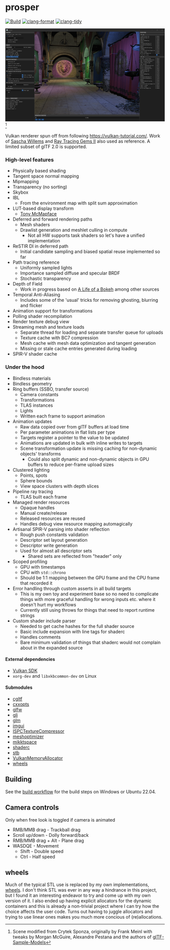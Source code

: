 # prosper

[![Build](https://github.com/sndels/prosper/actions/workflows/build.yml/badge.svg)](https://github.com/sndels/prosper/actions/workflows/build.yml)
[![clang-format](https://github.com/sndels/prosper/actions/workflows/clang-format.yml/badge.svg)](https://github.com/sndels/prosper/actions/workflows/clang-format.yml)
[![clang-tidy](https://github.com/sndels/prosper/actions/workflows/clang-tidy.yml/badge.svg)](https://github.com/sndels/prosper/actions/workflows/clang-tidy.yml)

![screenshot](screenshot.png)[^1]

Vulkan renderer spun off from following https://vulkan-tutorial.com/. Work of [Sascha Willems](https://github.com/SaschaWillems) and [Ray Tracing Gems II](https://developer.nvidia.com/ray-tracing-gems-ii) also used as reference. A limited subset of glTF 2.0 is supported.

### High-level features

- Physically based shading
- Tangent space normal mapping
- Mipmapping
- Transparency (no sorting)
- Skybox
- IBL
  - From the environment map with split sum approximation
- LUT-based display transform
  - [Tony McMapface](https://github.com/h3r2tic/tony-mc-mapface)
- Deferred and forward rendering paths
  - Mesh shaders
  - Drawlist generation and meshlet culling in compute
    - Not all HW supports task shaders so let's have a unified implementation
- ReSTIR DI in deferred path
  - Initial candidate sampling and biased spatial reuse implemented so far
- Path tracing reference
  - Uniformly sampled lights
  - Importance sampled diffuse and specular BRDF
  - Stochastic transparency
- Depth of Field
  - Work in progress based on [A Life of a Bokeh](https://www.advances.realtimerendering.com/s2018/index.htm) among other sources
- Temporal Anti-Aliasing
  - Includes some of the 'usual' tricks for removing ghosting, blurring and flicker
- Animation support for transformations
- Polling shader recompilation
- Render texture debug view
- Streaming mesh and texture loads
  - Separate thread for loading and separate transfer queue for uploads
  - Texture cache with BC7 compression
  - Mesh cache with mesh data optimization and tangent generation
  - Missing or stale cache entries generated during loading
- SPIR-V shader cache

### Under the hood

- Bindless materials
- Bindless geometry
- Ring buffers (SSBO, transfer source)
  - Camera constants
  - Transformations
  - TLAS instances
  - Lights
  - Written each frame to support animation
- Animation updates
  - Raw data copied over from glTF buffers at load time
  - Per parameter animations in flat lists per type
  - Targets register a pointer to the value to be updated
  - Animations are updated in bulk with inline writes to targets
  - Scene transformation update is missing caching for non-dynamic objects' transforms
    - Could also split dynamic and non-dynamic objects in GPU buffers to reduce per-frame upload sizes
- Clustered lighting
  - Points, spots
  - Sphere bounds
  - View space clusters with depth slices
- Pipeline ray tracing
  - TLAS built each frame
- Managed render resources
  - Opaque handles
  - Manual create/release
  - Released resources are reused
  - Handles debug view resource mapping automagically
- Artisanal SPIR-V parsing into shader reflection
  - Rough push constants validation
  - Descriptor set layout generation
  - Descriptor write generation
  - Used for almost all descriptor sets
    - Shared sets are reflected from "header" only
- Scoped profiling
  - GPU with timestamps
  - CPU with `std::chrono`
  - Should be 1:1 mapping between the GPU frame and the CPU frame that recorded it
- Error handling through custom asserts in all build targets
  - This is my own toy and experiment base so no need to complicate things with
    more graceful handling for wrong inputs etc. where it doesn't hurt my workflows
  - Currently still using throws for things that need to report runtime strings
- Custom shader include parser
  - Needed to get cache hashes for the full shader source
  - Basic include expansion with line tags for shaderc
  - Handles comments
  - Bare minimum validation of things that shaderc would not complain about in the expanded source

#### External dependencies

- [Vulkan SDK](https://vulkan.lunarg.com/)
- `xorg-dev` and `libxkbcommon-dev` on Linux

#### Submodules

- [cgltf](https://github.com/jkuhlmann/cgltf)
- [cxxopts](https://github.com/jarro2783/cxxopts)
- [glfw](https://github.com/glfw/glfw)
- [gli](https://github.com/g-truc/gli)
- [glm](https://github.com/g-truc/glm)
- [imgui](https://github.com/ocornut/imgui)
- [ISPCTextureCompressor](https://github.com/GameTechDev/ISPCTextureCompressor)
- [meshoptimizer](https://github.com/zeux/meshoptimizer)
- [mikktspace](https://github.com/mmikk/MikkTSpace)
- [shaderc](https://github.com/google/shaderc)
- [stb](https://github.com/nothings/stb)
- [VulkanMemoryAllocator](https://github.com/GPUOpen-LibrariesAndSDKs/VulkanMemoryAllocator)
- [wheels](https://github.com/sndels/wheels)

## Building

See the [build workflow](https://github.com/sndels/prosper/blob/master/.github/workflows/build.yml) for the build steps on Windows or Ubuntu 22.04.

## Camera controls

Only when free look is toggled if camera is animated

- RMB/MMB drag - Trackball drag
- Scroll up/down - Dolly forward/back
- RMB/MMB drag + Alt - Plane drag
- WASDQE - Movement
  - Shift - Double speed
  - Ctrl - Half speed

## wheels

Much of the typical STL use is replaced by my own implementations, [wheels](https://github.com/sndels/wheels). I don't think STL was ever in any way a hindrance in this project, but I found it an interesting endeavor to try and come up with my own version of it. I also ended up having explicit allocators for the dynamic containers and this is already a non-trivial project where I can try how the choice affects the user code. Turns out having to juggle allocators and trying to use linear ones makes you much more concious of (re)allocations.

[^1]: Scene modified from Crytek Sponza, originally by Frank Meinl with tweaks by Morgan McGuire, Alexandre Pestana and the authors of [glTF-Sample-Models](https://github.com/KhronosGroup/glTF-Sample-Models/tree/master/2.0/Sponza)
